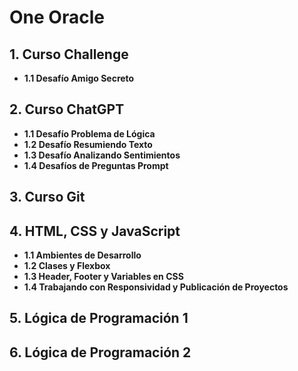 # One Oracle

## 1. Curso Challenge
   - **1.1 Desafío Amigo Secreto**

## 2. Curso ChatGPT
   - **1.1 Desafío Problema de Lógica**
   - **1.2 Desafío Resumiendo Texto**
   - **1.3 Desafío Analizando Sentimientos**
   - **1.4 Desafíos de Preguntas Prompt**

## 3. Curso Git

## 4. HTML, CSS y JavaScript
   - **1.1 Ambientes de Desarrollo**
   - **1.2 Clases y Flexbox**
   - **1.3 Header, Footer y Variables en CSS**
   - **1.4 Trabajando con Responsividad y Publicación de Proyectos**

## 5. Lógica de Programación 1

## 6. Lógica de Programación 2
